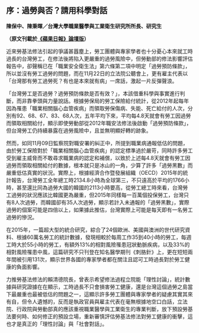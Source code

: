 ## 序：過勞與否？請用科學對話

**陳保中、陳秉暉／台灣大學職業醫學與工業衛生研究所所長、研究生**

**（原文刊載於[《蘋果日報》論壇版](https://tw.appledaily.com/forum/daily/20171124/37854836/)）**

近來勞基法修法引起的爭議甚囂塵上，勞工團體與專家學者也十分憂心本來就工時過長的台灣勞工，在修法後將陷入更嚴重的過勞風險中，但勞動部的修法影響評估報告中，卻聲稱已在「職業安全衛生法」第六條第二項中明定「過勞預防條款」，所以並沒有勞工過勞的問題，而在11月22日的立法院公聽會上，更有雇主代表以「台灣那有勞工過勞死？有也是本來就有病」一席話，激起一片反彈聲浪。

「台灣勞工是否過勞？過勞預防條款是否有效？」，本該借重科學與事實進行判斷，而非靠拳頭與力量說話。根據勞保局的勞工保險給付統計，從2012年起每年因為罹患「職業相關腦心血管疾病」而領取勞保傷病、失能、死亡給付的人次，分別有92、68、67、83、68人次，五年平均下來，平均每4.8天就會有勞工因過勞而領取相關給付，顯示即使勞動部從2012年職安法修法後啟動「過勞預防條款」，但台灣勞工仍持續暴露在過勞風險中，且並無明顯好轉的跡象。

然而，如同11月09日監察院對職安署的糾正中，所提到職業病通報低估的問題，由於勞工保險對於「職業相關腦心血管疾病」的認定標準過於嚴苛，同時許多勞工受到雇主威脅而不敢尋求職業病的認定和補償，以致於上述每4.8天就會有勞工因過勞而領取相關給付的數據，根本就只是冰山的一角，少算了許多「過勞黑數」而嚴重低估真實的狀況。實際上，根據經濟合作暨發展組織（OECD）2015年的統計報告，台灣勞工全年總工時2134.8小時為全球第三，不只遠高於平均的1766小時，甚至還比同為過勞大國的韓國的2113小時要高，從勞工總工時來看，台灣勞工過勞的狀況應該比韓國更為嚴重，但2015年同樣每一百萬個投保勞工，台灣只有8人次過勞，而韓國卻有35人次過勞，顯示若計入未通報的「過勞黑數」，實際過勞的個案可能是四倍以上，如果據此推估，台灣實際上可能是每天即有一名勞工過勞的慘況。

在2015年，一篇超大型的統合研究，綜合了24個歐洲、美國與澳洲的世代研究資料、根據60萬名勞工的統計數據，發現相較於每周工作35到40小時的勞工，每週工時大於55小時的勞工，有額外13%的相對風險罹患冠狀動脈疾病，以及33%的相對風險罹患中風，這篇研究不只刊登在知名醫學期刊《刺胳針》上，更在短短兩年間被引用131次，顯示世界各國的專家學者都在關注且認可工時過長對於勞工健康的負面影響。

力推勞基法修法的賴清德院長，曾表示希望修法過程立院能「理性討論」，統計數據與研究證據在在顯示，工時過長不只會損害勞工健康，還是台灣這個過勞之島當下最嚴重也最被低估的問題之一，這顯示許多勞工團體與專家學者的疑慮其實其來有自，但令人遺憾的，反而是執政官員與雇主代表在毫無根據地空口白話，立法院、行政院與勞動部真的應該重視職業醫學與工業衛生的專業判斷，放下預設勞基法要何時、如何修正的預設立場，重新審慎評估勞基法修法對勞工健康的衝擊，這也才是真正的「理性討論」與「社會對話」。
